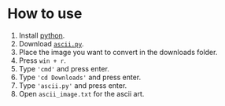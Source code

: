 # How to use

1. Install [python](https://python.org/downloads).
2. Download [`ascii.py`](https://github.com/dhruvmitna/ascii-art/blob/master/ascii.py).
3. Place the image you want to convert in the downloads folder.
4. Press `win + r`.
5. Type `'cmd'` and press enter.
6. Type `'cd Downloads'` and press enter.
7. Type `'ascii.py'` and press enter.
8. Open `ascii_image.txt` for the ascii art.